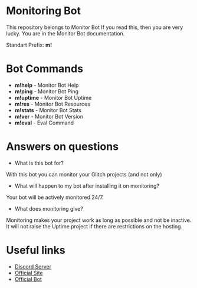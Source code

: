 # Monitoring Bot
This repository belongs to Monitor Bot
If you read this, then you are very lucky.
You are in the Monitor Bot documentation.

Standart Prefix: **m!**

# Bot Commands
- **m!help** - Monitor Bot Help
- **m!ping** - Monitor Bot Ping
- **m!uptime** - Monitor Bot Uptime
- **m!res** - Monitor Bot Resources
- **m!stats** - Monitor Bot Stats
- **m!ver** - Monitor Bot Version
- **m!eval** - Eval Command

# Answers on questions
- What is this bot for?

With this bot you can monitor your Glitch projects (and not only)

- What will happen to my bot after installing it on monitoring?

Your bot will be actively monitored 24/7.

- What does monitoring give?

Monitoring makes your project work as long as possible and not be inactive. It will not raise the Uptime project if there are restrictions on the hosting.

# Useful links
- [Discord Server](https://discord.gg/XtMbhE8)
- [Official Site](http://monitor-project.worldhosts.ru/)
- [Official Bot](https://discord.com/api/oauth2/authorize?client_id=716344535260856392&permissions=2048&scope=bot)
